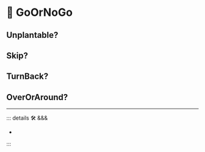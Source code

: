 
# 💜 <neuro>GoOrNoGo </neuro>

## Unplantable?

## Skip?

## TurnBack?

## OverOrAround?

---

<!-- =================================================== -->
<!-- =================================================== -->
<!-- =================================================== -->
<!-- =================================================== -->
<!-- =================================================== -->
::: details 🛠 <dev>&&&</dev>

-

:::
